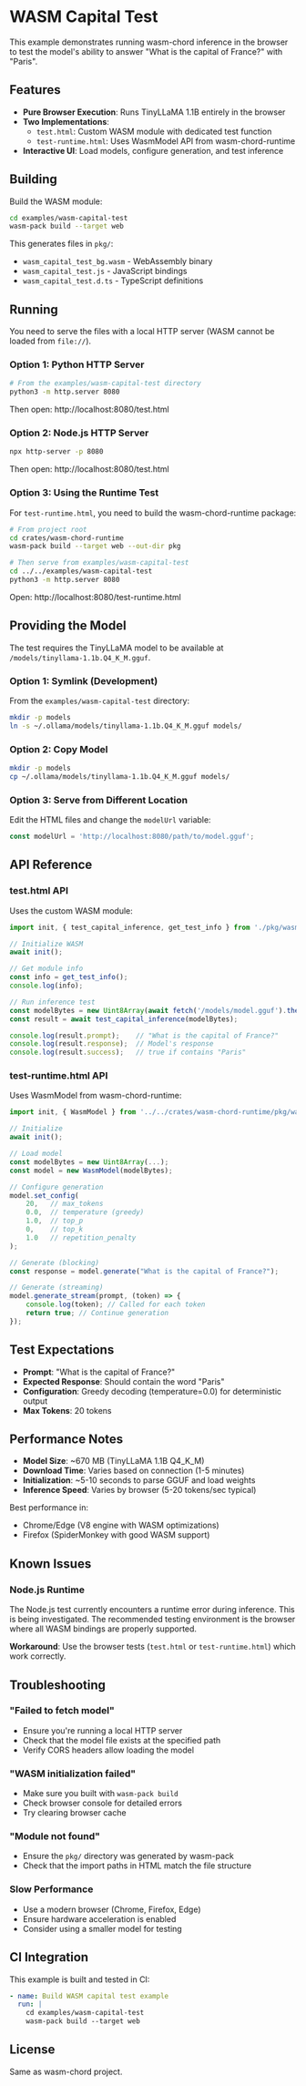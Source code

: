 # WASM Capital Test

This example demonstrates running wasm-chord inference in the browser to test the model's ability to answer "What is the capital of France?" with "Paris".

## Features

- **Pure Browser Execution**: Runs TinyLLaMA 1.1B entirely in the browser
- **Two Implementations**:
  - `test.html`: Custom WASM module with dedicated test function
  - `test-runtime.html`: Uses WasmModel API from wasm-chord-runtime
- **Interactive UI**: Load models, configure generation, and test inference

## Building

Build the WASM module:

```bash
cd examples/wasm-capital-test
wasm-pack build --target web
```

This generates files in `pkg/`:
- `wasm_capital_test_bg.wasm` - WebAssembly binary
- `wasm_capital_test.js` - JavaScript bindings
- `wasm_capital_test.d.ts` - TypeScript definitions

## Running

You need to serve the files with a local HTTP server (WASM cannot be loaded from `file://`).

### Option 1: Python HTTP Server

```bash
# From the examples/wasm-capital-test directory
python3 -m http.server 8080
```

Then open: http://localhost:8080/test.html

### Option 2: Node.js HTTP Server

```bash
npx http-server -p 8080
```

Then open: http://localhost:8080/test.html

### Option 3: Using the Runtime Test

For `test-runtime.html`, you need to build the wasm-chord-runtime package:

```bash
# From project root
cd crates/wasm-chord-runtime
wasm-pack build --target web --out-dir pkg

# Then serve from examples/wasm-capital-test
cd ../../examples/wasm-capital-test
python3 -m http.server 8080
```

Open: http://localhost:8080/test-runtime.html

## Providing the Model

The test requires the TinyLLaMA model to be available at `/models/tinyllama-1.1b.Q4_K_M.gguf`.

### Option 1: Symlink (Development)

From the `examples/wasm-capital-test` directory:

```bash
mkdir -p models
ln -s ~/.ollama/models/tinyllama-1.1b.Q4_K_M.gguf models/
```

### Option 2: Copy Model

```bash
mkdir -p models
cp ~/.ollama/models/tinyllama-1.1b.Q4_K_M.gguf models/
```

### Option 3: Serve from Different Location

Edit the HTML files and change the `modelUrl` variable:

```javascript
const modelUrl = 'http://localhost:8080/path/to/model.gguf';
```

## API Reference

### test.html API

Uses the custom WASM module:

```javascript
import init, { test_capital_inference, get_test_info } from './pkg/wasm_capital_test.js';

// Initialize WASM
await init();

// Get module info
const info = get_test_info();
console.log(info);

// Run inference test
const modelBytes = new Uint8Array(await fetch('/models/model.gguf').then(r => r.arrayBuffer()));
const result = await test_capital_inference(modelBytes);

console.log(result.prompt);    // "What is the capital of France?"
console.log(result.response);  // Model's response
console.log(result.success);   // true if contains "Paris"
```

### test-runtime.html API

Uses WasmModel from wasm-chord-runtime:

```javascript
import init, { WasmModel } from '../../crates/wasm-chord-runtime/pkg/wasm_chord_runtime.js';

// Initialize
await init();

// Load model
const modelBytes = new Uint8Array(...);
const model = new WasmModel(modelBytes);

// Configure generation
model.set_config(
    20,   // max_tokens
    0.0,  // temperature (greedy)
    1.0,  // top_p
    0,    // top_k
    1.0   // repetition_penalty
);

// Generate (blocking)
const response = model.generate("What is the capital of France?");

// Generate (streaming)
model.generate_stream(prompt, (token) => {
    console.log(token); // Called for each token
    return true; // Continue generation
});
```

## Test Expectations

- **Prompt**: "What is the capital of France?"
- **Expected Response**: Should contain the word "Paris"
- **Configuration**: Greedy decoding (temperature=0.0) for deterministic output
- **Max Tokens**: 20 tokens

## Performance Notes

- **Model Size**: ~670 MB (TinyLLaMA 1.1B Q4_K_M)
- **Download Time**: Varies based on connection (1-5 minutes)
- **Initialization**: ~5-10 seconds to parse GGUF and load weights
- **Inference Speed**: Varies by browser (5-20 tokens/sec typical)

Best performance in:
- Chrome/Edge (V8 engine with WASM optimizations)
- Firefox (SpiderMonkey with good WASM support)

## Known Issues

### Node.js Runtime

The Node.js test currently encounters a runtime error during inference. This is being investigated. The recommended testing environment is the browser where all WASM bindings are properly supported.

**Workaround**: Use the browser tests (`test.html` or `test-runtime.html`) which work correctly.

## Troubleshooting

### "Failed to fetch model"

- Ensure you're running a local HTTP server
- Check that the model file exists at the specified path
- Verify CORS headers allow loading the model

### "WASM initialization failed"

- Make sure you built with `wasm-pack build`
- Check browser console for detailed errors
- Try clearing browser cache

### "Module not found"

- Ensure the `pkg/` directory was generated by wasm-pack
- Check that the import paths in HTML match the file structure

### Slow Performance

- Use a modern browser (Chrome, Firefox, Edge)
- Ensure hardware acceleration is enabled
- Consider using a smaller model for testing

## CI Integration

This example is built and tested in CI:

```yaml
- name: Build WASM capital test example
  run: |
    cd examples/wasm-capital-test
    wasm-pack build --target web
```

## License

Same as wasm-chord project.
